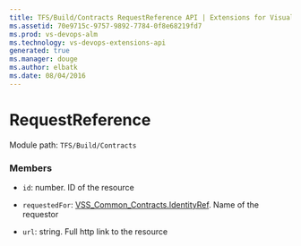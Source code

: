 ```yaml
---
title: TFS/Build/Contracts RequestReference API | Extensions for Visual Studio Team Services
ms.assetid: 70e9715c-9757-9892-7784-0f8e68219fd7
ms.prod: vs-devops-alm
ms.technology: vs-devops-extensions-api
generated: true
ms.manager: douge
ms.author: elbatk
ms.date: 08/04/2016
---
```


# RequestReference

Module path: `TFS/Build/Contracts`


### Members

* `id`: number. ID of the resource

* `requestedFor`: [VSS_Common_Contracts.IdentityRef](../../../VSS/WebApi/Contracts/IdentityRef.md). Name of the requestor

* `url`: string. Full http link to the resource

